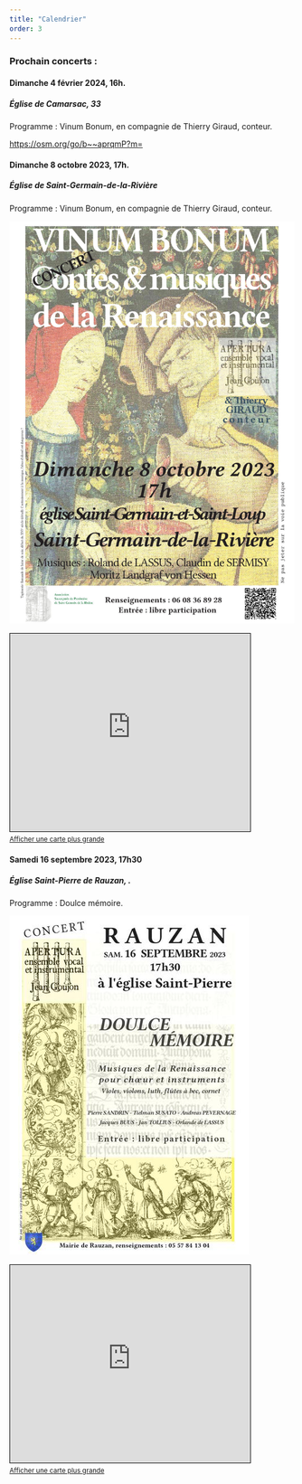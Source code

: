 ```yaml
---
title: "Calendrier"
order: 3
---
```

### Prochain concerts :

#### Dimanche 4 février 2024, 16h.

##### Église de Camarsac, 33

Programme : Vinum Bonum, en compagnie de Thierry Giraud, conteur.

https://osm.org/go/b~~aprqmP?m=

#### Dimanche 8 octobre 2023, 17h.

##### Église de Saint-Germain-de-la-Rivière

Programme : Vinum Bonum, en compagnie de Thierry Giraud, conteur.

![Affiche St Germain de la Rivière](/images/compresse2023-vinumBonum-Affiche-StGermain-00.jpg)

<iframe width="425" height="350" src="https://www.openstreetmap.org/export/embed.html?bbox=-0.34651994705200195%2C44.94150373150721%2C-0.3181958198547364%2C44.953880900960996&amp;layer=mapnik&amp;marker=44.94769264984257%2C-0.33235788345336914" style="border: 1px solid black"></iframe><br/><small><a href="https://www.openstreetmap.org/#map=16/44.9477/-0.3324">Afficher une carte plus grande</a></small>


#### Samedi 16 septembre 2023, 17h30


##### Église Saint-Pierre de Rauzan, .

Programme : Doulce mémoire.

![Affiche Rauzan](/images/web_COULEUR-Affiche-doulcememoire-Rauzan-2023-09-16-page001.jpg)



<iframe width="425" height="350" src="https://www.openstreetmap.org/export/embed.html?bbox=-0.1360416412353516%2C44.7763441766101%2C-0.12187957763671876%2C44.78255087382528&amp;layer=mapnik&amp;marker=44.779447608617474%2C-0.12896060943603516" style="border: 1px solid black"></iframe><br/><small><a href="https://www.openstreetmap.org/?mlat=44.77945&amp;mlon=-0.12896#map=17/44.77945/-0.12896">Afficher une carte plus grande</a></small> 
